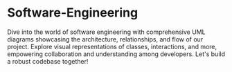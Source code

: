 # Software-Engineering
Dive into the world of software engineering with comprehensive UML diagrams showcasing the architecture, relationships, and flow of our project. Explore visual representations of classes, interactions, and more, empowering collaboration and understanding among developers. Let's build a robust codebase together!
